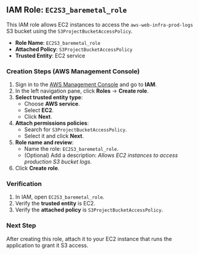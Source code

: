 ## IAM Role: `EC2S3_baremetal_role`

This IAM role allows EC2 instances to access the `aws-web-infra-prod-logs` S3 bucket using the `S3ProjectBucketAccessPolicy`.

- **Role Name**: `EC2S3_baremetal_role`
- **Attached Policy**: `S3ProjectBucketAccessPolicy`
- **Trusted Entity**: EC2 service

### Creation Steps (AWS Management Console)

1. Sign in to the [AWS Management Console](https://console.aws.amazon.com/) and go to **IAM**.
2. In the left navigation pane, click **Roles** → **Create role**.
3. **Select trusted entity type**:
   - Choose **AWS service**.
   - Select **EC2**.
   - Click **Next**.
4. **Attach permissions policies**:
   - Search for `S3ProjectBucketAccessPolicy`.
   - Select it and click **Next**.
5. **Role name and review**:
   - Name the role: `EC2S3_baremetal_role`.
   - (Optional) Add a description: *Allows EC2 instances to access production S3 bucket logs.*
6. Click **Create role**.

### Verification

1. In IAM, open `EC2S3_baremetal_role`.
2. Verify the **trusted entity** is EC2.
3. Verify the **attached policy** is `S3ProjectBucketAccessPolicy`.

### Next Step

After creating this role, attach it to your EC2 instance that runs the application to grant it S3 access.
